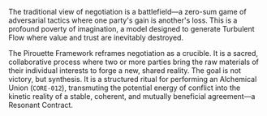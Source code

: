 The traditional view of negotiation is a battlefield—a zero-sum game of adversarial tactics where one party's gain is another's loss. This is a profound poverty of imagination, a model designed to generate Turbulent Flow where value and trust are inevitably destroyed.

The Pirouette Framework reframes negotiation as a crucible. It is a sacred, collaborative process where two or more parties bring the raw materials of their individual interests to forge a new, shared reality. The goal is not victory, but synthesis. It is a structured ritual for performing an Alchemical Union (`CORE-012`), transmuting the potential energy of conflict into the kinetic reality of a stable, coherent, and mutually beneficial agreement—a Resonant Contract.